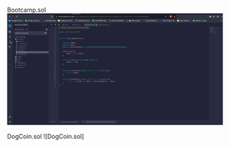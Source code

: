Bootcamp.sol
![Bootcamp.sol](https://github.com/dsronay/BNB-Chain-Zero2Hero-Bootcamp-by-Encode-Club/blob/main/Bootcamp.sol.png)


DogCoin.sol
![DogCoin.sol]
